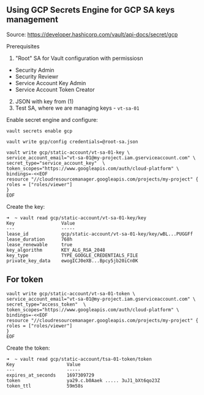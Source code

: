 ## Using GCP Secrets Engine for GCP SA keys management

Source: https://developer.hashicorp.com/vault/api-docs/secret/gcp 

Prerequisites  
1. "Root" SA for Vault configuration with permissiosn  
* Security Admin
* Security Reviewr
* Service Account Key Admin
* Service Account Token Creator

2. JSON with key from (1)
3. Test SA, where we are managing keys - `vt-sa-01`

Enable secret engine and configure:  
```
vault secrets enable gcp
```
```
vault write gcp/config credentials=@root-sa.json
```
```
vault write gcp/static-account/vt-sa-01-key \
service_account_email="vt-sa-01@my-project.iam.gserviceaccount.com" \
secret_type="service_account_key"  \
token_scopes="https://www.googleapis.com/auth/cloud-platform" \
bindings=-<<EOF
resource "//cloudresourcemanager.googleapis.com/projects/my-project" {
roles = ["roles/viewer"]
}
EOF
```
Create the key:  
```
➜  ~ vault read gcp/static-account/vt-sa-01-key/key
Key                 Value
---                 -----
lease_id            gcp/static-account/vt-sa-01-key/key/wBL...PUGGFf
lease_duration      768h
lease_renewable     true
key_algorithm       KEY_ALG_RSA_2048
key_type            TYPE_GOOGLE_CREDENTIALS_FILE
private_key_data    ewogICJ0eXB...Bpcy5jb20iCn0K
```

## For token
```
vault write gcp/static-account/vt-sa-01-token \
service_account_email="vt-sa-01@my-project.iam.gserviceaccount.com" \
secret_type="access_token"  \
token_scopes="https://www.googleapis.com/auth/cloud-platform" \
bindings=-<<EOF
resource "//cloudresourcemanager.googleapis.com/projects/my-project" {
roles = ["roles/viewer"]
}
EOF
```
Create the token:  
```
➜  ~ vault read gcp/static-account/tsa-01-token/token
Key                   Value
---                   -----
expires_at_seconds    1697309729
token                 ya29.c.b0Aaek ..... 3uJ1_bXt6qo23Z
token_ttl             59m58s
```
